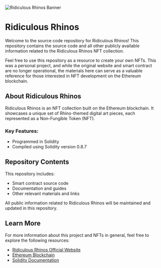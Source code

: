 ![Ridiculous Rhinos Banner](https://imgur.com/8QRC0Ox)


# Ridiculous Rhinos

Welcome to the source code repository for Ridiculous Rhinos! This repository contains the source code and all other publicly available information related to the Ridiculous Rhinos NFT collection.

Feel free to use this repository as a resource to create your own NFTs. This was a personal project, and while the original website and smart contract are no longer operational, the materials here can serve as a valuable reference for those interested in NFT development on the Ethereum blockchain.

## About Ridiculous Rhinos
Ridiculous Rhinos is an NFT collection built on the Ethereum blockchain. It showcases a unique set of Rhino-themed digital art pieces, each represented as a Non-Fungible Token (NFT).

### Key Features:
- Programmed in Solidity
- Compiled using Solidity version 0.8.7

## Repository Contents
This repository includes:
- Smart contract source code
- Documentation and guides
- Other relevant materials and links

All public information related to Ridiculous Rhinos will be maintained and updated in this repository.

## Learn More
For more information about this project and NFTs in general, feel free to explore the following resources:
- [Ridiculous Rhinos Official Website](https://ridiculousrhinos.club)
- [Ethereum Blockchain](https://ethereum.org)
- [Solidity Documentation](https://docs.soliditylang.org)
